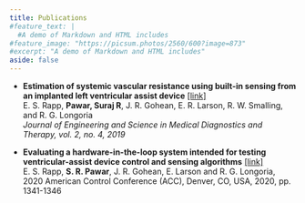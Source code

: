 ```yaml
---
title: Publications
#feature_text: |
  #A demo of Markdown and HTML includes
#feature_image: "https://picsum.photos/2560/600?image=873"
#excerpt: "A demo of Markdown and HTML includes"
aside: false
---
```


* **Estimation of systemic vascular resistance using built-in sensing from an implanted left ventricular assist device** [[link]](https://doi.org/10.1115/1.4045204)  
  E. S. Rapp, **Pawar, Suraj R**, J. R. Gohean, E. R. Larson, R. W. Smalling, and R. G. Longoria  
  *Journal of Engineering and Science in Medical Diagnostics and Therapy, vol. 2, no. 4, 2019*  

* **Evaluating a hardware-in-the-loop system intended for testing ventricular-assist device control and
sensing algorithms** [[link]](https://doi.org/10.23919/ACC45564.2020.9147353)  
  E. S. Rapp, **S. R. Pawar**, J. R. Gohean, E. Larson and R. G. Longoria, 2020 American Control Conference (ACC), Denver, CO, USA, 2020, pp. 1341-1346
